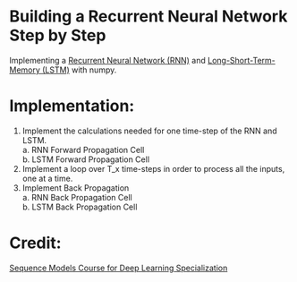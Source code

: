 # Building a Recurrent Neural Network Step by Step  
  
Implementing a [Recurrent Neural Network (RNN)](https://en.wikipedia.org/wiki/Recurrent_neural_network) and [Long-Short-Term-Memory (LSTM)](https://en.wikipedia.org/wiki/Long_short-term_memory) with numpy.  
  
# Implementation:  
1. Implement the calculations needed for one time-step of the RNN and LSTM.  
   a. RNN Forward Propagation Cell  
   b. LSTM Forward Propagation Cell  
2. Implement a loop over T_x time-steps in order to process all the inputs, one at a time.    
3. Implement Back Propagation  
   a. RNN Back Propagation Cell  
   b. LSTM Back Propagation Cell  

# Credit:
[Sequence Models Course for Deep Learning Specialization](https://www.coursera.org/learn/nlp-sequence-models)
